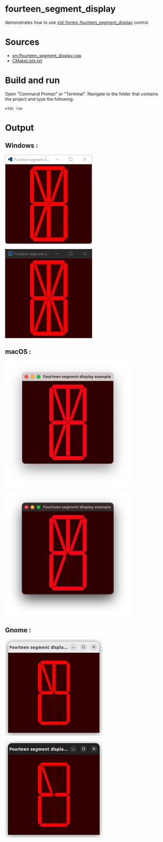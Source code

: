 # fourteen_segment_display

demonstrates how to use [xtd::forms::fourteen_segment_display](https://codedocs.xyz/gammasoft71/xtd/classxtd_1_1forms_1_1fourteen__segment__display.html) control.

# Sources

* [src/fourteen_segment_display.cpp](src/fourteen_segment_display.cpp)
* [CMakeLists.txt](CMakeLists.txt)

# Build and run

Open "Command Prompt" or "Terminal". Navigate to the folder that contains the project and type the following:

```shell
xtdc run
```

# Output

## Windows :

![Screenshot](../../../../docs/pictures/examples/fourteen_segment_display_w.png)

![Screenshot](../../../../docs/pictures/examples/fourteen_segment_display_wd.png)

## macOS :

![Screenshot](../../../../docs/pictures/examples/fourteen_segment_display_m.png)

![Screenshot](../../../../docs/pictures/examples/fourteen_segment_display_md.png)

## Gnome :

![Screenshot](../../../../docs/pictures/examples/fourteen_segment_display_g.png)

![Screenshot](../../../../docs/pictures/examples/fourteen_segment_display_gd.png)
